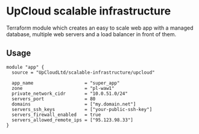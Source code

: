 # UpCloud scalable infrastructure

Terraform module which creates an easy to scale web app with a managed database, multiple web servers and a load balancer in front of them.

## Usage
```hcl
module "app" {
  source = "UpCloudLtd/scalable-infrastructure/upcloud"

  app_name                   = "super_app"
  zone                       = "pl-waw1"
  private_network_cidr       = "10.0.51.0/24"
  servers_port               = 80
  domains                    = ["my.domain.net"]
  servers_ssh_keys           = ["your-public-ssh-key"]
  servers_firewall_enabled   = true
  servers_allowed_remote_ips = ["95.123.98.33"]
}
```
